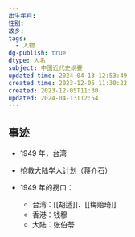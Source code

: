 ```yaml
---
出生年月: 
性别: 
故乡: 
tags:
  - 人物
dg-publish: true
dtype: 人名
subject: 中国近代史纲要
updated time: 2024-04-13 12:53:49
created time: 2023-12-05 11:30:22
created: 2023-12-05T11:30
updated: 2024-04-13T12:54
---
```

## 事迹
- 1949 年，台湾

- 抢救大陆学人计划（蒋介石）

- 1949 年的拐口：
	- 台湾：[[胡适]]、[[梅贻琦]]
	- 香港：钱穆
	- 大陆：张伯苓